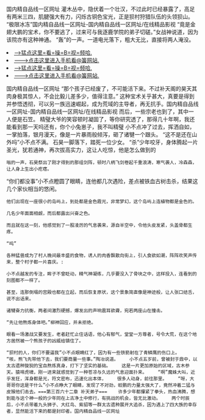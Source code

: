 国内精自品线一区网址    灌木丛中，隐伏着一个壮汉，不过此时已经暴露了，高足有两米三四，肌腱强大有力，闪烁古铜色宝光，正是狈村狩猎队伍的头领狈山。    “极限冰冻”国内精自品线一区网址-国内精自品线一区网址/在线精品影视    “竟是金翅大鹏的宝术，你不要逃了，过来可与我逐鹿学院的弟子切磋。”女战神说道，因为该院亦有这种神通。    “轰”的一声。一道电光落下，粗大无比，直接将两人淹没。

<li><a href="http://ffnxzx720.cc103.xyz/#md_1026">-->猛点这里=看=操=B=视=频哈.</a></li>
<li><a href="http://ffnxzx720.cc103.xyz/#md_1026">--->点击这里进入手机看@簧网站.</a></li>





<li><a href="http://ffnxzx720.cc103.xyz/#md_1026">-->猛点这里=看=操=B=视=频哈.</a></li>
<li><a href="http://ffnxzx720.cc103.xyz/#md_1026">--->点击这里进入手机看@簧网站.</a></li>



国内精自品线一区网址    “那个孩子已经废了，不可能活下来。不过补天阁的昊天其肉身极其惊人，不会比毅儿差多少，值得注意。”    这种宝术关乎甚大，真要是得到并参悟透彻，可以另一族迅速崛起，成为荒域的主导者，再无抗手。国内精自品线一区网址-国内精自品线一区网址/在线精品影视    而后，一些宗老也到了，其中一人便是石笠。
    精璧大爷的笑容顿时凝固了，等你研究透了，那得几十年啊，我还能看到那一天吗还有，你个小兔崽子，我不叫精璧    小不点冲了过去，挥洒自如，一掌拍落，银月漫天，像是一片暴雨般倾泻，砸了诸犍一个跟头。    “这不是还在山外吗”小不点不满。    石昊一脚落下，踏死一位少女。    “杀”少年咬牙，身体腾起一片圣光，犹若通神，再次拔高实力，这让人吃惊，他是怎么做到的

    嗡的一声，石昊祭出了刚才得到的那组剑阵，顿时八柄飞剑卷起千重浪涛，寒气袭人，冷森森，让人身上生出小疙瘩。

“你们都没事”小不点瞪圆了眼睛，连他都几次遇险，差点被铁血古树击杀，结果这几个家伙相当的悠闲。

    他们出现在一座很小的岛屿上，到处都是金色霞光，非常梦幻，这个岛屿上连植物都是金色的。

    几名少年面面相觑，而后都露出兴奋之色。

    而且就在这一刻，他感觉到了一股凌厉的气息袭来，源自半空中，令他头皮发紧，头盖骨都生疼。

    “呜”

    各种猛兽成为了村人晚间最丰盛的食物，诱人的肉香飘散向街上，引人食欲如潮，阵阵欢笑声传来，整个村子都一片喜庆。:

    小不点越发的专注，眸子不曾眨动，精气神凝练，几乎要没入了骨块之中，这样投入，连看到的刻图都不一样了。

    甚至，连那倒塌的宫殿也都在立起，而后恢复原状，这个景象简直像是神迹般，让人张口结舌，说不出话来。

    诸犍奋力抗衡，两者间激烈硬撼，爆发出的声响震耳欲聋，宛若两座山在撞击。

    “先让他熬炼身体吧。”柳神回应，并未拒绝。

    眼看一场激战又要发生，老者赶忙止住话语，他心有郁气，堂堂一方尊者，号令大荒，在这个地方居然被一个熊孩子的凶威给镇住了。

    “狈村的人，你们不要逼我”小不点眼睛红了，因为有一些铁箭射在了青鳞鹰的伤口上。    “咳，熊飞先带他下去，我们要商量一些事。”陶冶说道。    小不点五岁前，曾被封于鼎中，以太古遗种狻猊的宝血熬炼真身，打下了坚实的基础。    这是一片更加原始的区域，古木参天。猿啼虎啸，刚一进来就感觉到了一种苍凉与久远的气息迎面扑来。    “啊”魔蛛大叫，近乎发狂，浑身都是光，符文密布，迅速化出本体，    很多人动身，前往那里。    “呀，大哥哥你这是干什么”小不点睁大了眼睛，发现了不对劲，蛟鹏的力量太强大了，竟然冲着二猛与皮猴他们击去。===第三百六十二章 补天弟子===    许多少年都攥紧了拳头，热血沸腾，想到能与这个神一般的少年同在上古净土中修行，有挑战的机会，皆无比激动。    两个时辰后，小不点带着九头狮子、大红鸟、紫貂等一群太古遗种展开大追杀，因为遇上了四大族的幸存者，显然能活下来的都是封印者。国内精自品线一区网址
